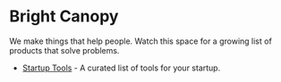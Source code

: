 # Bright Canopy

We make things that help people. Watch this space for a growing list of products that solve problems.

 - [Startup Tools](http://startuptools.brightcanopy.com) - A curated list of tools for your startup.
